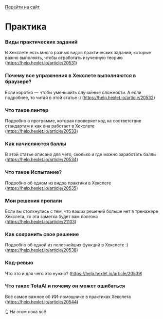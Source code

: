 [Перейти на сайт](https://ru.hexlet.io)

# Практика

### Виды практических заданий

В Хекслете есть много разных видов практических заданий, которые важно выполнять, чтобы отработать изученную теорию (https://help.hexlet.io/article/20531)

### Почему все упражнения в Хекслете выполняются в браузере?

Если коротко — чтобы уменьшить случайные сложности. А если подробнее, то читай в этой статье :) (https://help.hexlet.io/article/20532)

### Что такое линтер

Подробно о программе, которая проверяет код на соответствие стандартам и как она работает в Хекслете (https://help.hexlet.io/article/20533)

### Как начисляются баллы

В этой статье описано для чего, сколько и где можно заработать баллы (https://help.hexlet.io/article/20534)

### Что такое Испытание?

Подробно об одном из видов практики в Хекслете (https://help.hexlet.io/article/20535)

### Мои решения пропали

Если вы столкнулись с тем, что ваших решений больше нет в тренажере Хекслета, то эта заметка будет вам полезна (https://help.hexlet.io/article/21103)

### Как сохранить свое решение

Подробно об одной из полезнейших функций в Хекслете :) (https://help.hexlet.io/article/20538)

### Код-ревью

Что это и для чего это нужно? (https://help.hexlet.io/article/20539)

### Что такое TotaAI и почему он может ошибаться

Всё самое важное об ИИ-помощнике в практиках Хекслета (https://help.hexlet.io/article/20544)

👆 На этом пока всё
